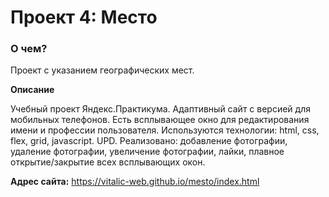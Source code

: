 # Проект 4: Место

### О чем?
Проект с указанием географических мест.

**Описание**

Учебный проект Яндекс.Практикума. Адаптивный сайт с версией для мобильных телефонов.
Есть всплывающее окно для редактирования имени и профессии пользователя.
Используются технологии: html, css, flex, grid, javascript.
UPD. Реализовано: добавление фотографии, удаление фотографии, увеличение фотографии, лайки, плавное открытие/закрытие всех всплывающих окон.

**Адрес сайта:** https://vitalic-web.github.io/mesto/index.html

